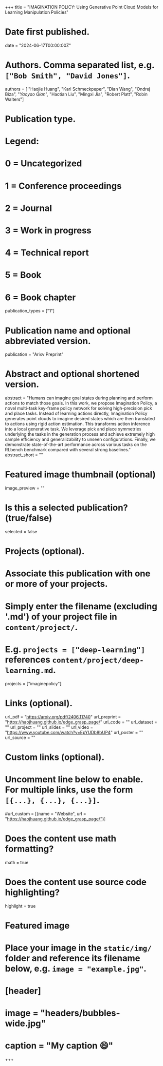 +++
title = "IMAGINATION POLICY: Using Generative Point Cloud Models for Learning Manipulation Policies"

# Date first published.
date = "2024-06-17T00:00:00Z"

# Authors. Comma separated list, e.g. `["Bob Smith", "David Jones"]`.
authors = [ "Haojie Huang", "Karl Schmeckpeper", "Dian Wang", "Ondrej Biza", "*Yaoyao Qian*", "Haotian Liu", "Mingxi Jia", "Robert Platt", "Robin Walters"]

# Publication type.
# Legend:
# 0 = Uncategorized
# 1 = Conference proceedings
# 2 = Journal
# 3 = Work in progress
# 4 = Technical report
# 5 = Book
# 6 = Book chapter
publication_types = ["1"]

# Publication name and optional abbreviated version.
publication = "Arixv Preprint"


# Abstract and optional shortened version.
abstract = "Humans can imagine goal states during planning and perform actions to match those goals. In this work, we propose Imagination Policy, a novel multi-task key-frame policy network for solving high-precision pick and place tasks. Instead of learning actions directly, Imagination Policy generates point clouds to imagine desired states which are then translated to actions using rigid action estimation. This transforms action inference into a local generative task. We leverage pick and place symmetries underlying the tasks in the generation process and achieve extremely high sample efficiency and generalizability to unseen configurations. Finally, we demonstrate state-of-the-art performance across various tasks on the RLbench benchmark compared with several strong baselines."
abstract_short = ""

# Featured image thumbnail (optional)
image_preview = ""

# Is this a selected publication? (true/false)
selected = false

# Projects (optional).
#   Associate this publication with one or more of your projects.
#   Simply enter the filename (excluding '.md') of your project file in `content/project/`.
#   E.g. `projects = ["deep-learning"]` references `content/project/deep-learning.md`.
projects = ["imaginepolicy"]

# Links (optional).
url_pdf = "https://arxiv.org/pdf/2406.11740"
url_preprint = "https://haojhuang.github.io/edge_grasp_page/"
url_code = ""
url_dataset = ""
url_project = ""
url_slides = ""
url_video = "https://www.youtube.com/watch?v=EpYUDb8bUP4"
url_poster = ""
url_source = ""

# Custom links (optional).
#   Uncomment line below to enable. For multiple links, use the form `[{...}, {...}, {...}]`.
#url_custom = [{name = "Website", url = "https://haojhuang.github.io/edge_grasp_page/"}]

# Does the content use math formatting?
math = true

# Does the content use source code highlighting?
highlight = true

# Featured image
# Place your image in the `static/img/` folder and reference its filename below, e.g. `image = "example.jpg"`.
# [header]
# image = "headers/bubbles-wide.jpg"
# caption = "My caption 😄"

+++
